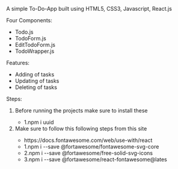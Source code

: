 A simple To-Do-App built using HTML5, CSS3, Javascript, React.js

Four Components:
<ul>
<li>Todo.js</li>
<li>TodoForm.js</li>
  <li> EditTodoForm.js</li>
  <li>TodoWrapper.js</li>
</ul>
                 

Features:
<ul>
<li>Adding of tasks</li>
<li> Updating of tasks</li>
  <li>Deleting of tasks </li>
</ul>

          

Steps:

<ol>
<li>Before running the projects make sure to install these</li>
  <ul><li>1.npm i uuid</li></ul>
<li> Make sure to follow this following steps from this site</li>
  <ul>
<li> https://docs.fontawesome.com/web/use-with/react</li>
<li> 1.npm i --save @fortawesome/fontawesome-svg-core </li>
  <li>2.npm i --save @fortawesome/free-solid-svg-icons </li>
     <li>3.npm i --save @fortawesome/react-fontawesome@lates</li>
</ul>
</ol>
